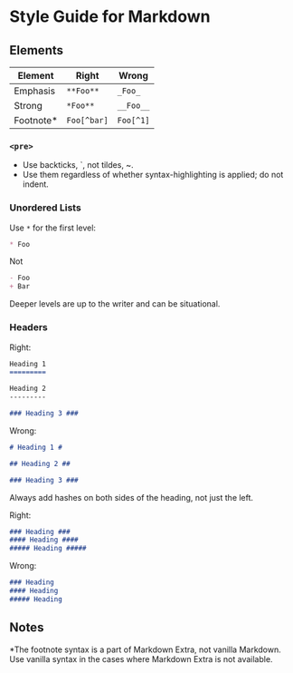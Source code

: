 Style Guide for Markdown
========================

Elements
--------

Element   | Right       | Wrong
----------|-------------|----------
Emphasis  | `**Foo**`   | `_Foo_`
Strong    | `*Foo**`    | `__Foo__`
Footnote* | `Foo[^bar]` | `Foo[^1]`

### `<pre>` ###

* Use backticks, `, not tildes, ~.
* Use them regardless of whether syntax-highlighting is applied; do not indent.

### Unordered Lists  ###

Use `*` for the first level:

```md
* Foo
```

Not

```md
- Foo
+ Bar
```

Deeper levels are up to the writer and can be situational.

### Headers ###

Right:

```md
Heading 1
=========

Heading 2
---------

### Heading 3 ###
```

Wrong:

```md
# Heading 1 #

## Heading 2 ##

### Heading 3 ###
```

Always add hashes on both sides of the heading, not just the left.

Right:

```md
### Heading ###
#### Heading ####
##### Heading #####
```

Wrong:

```md
### Heading
#### Heading
##### Heading
```

Notes
-----
*The footnote syntax is a part of Markdown Extra, not vanilla Markdown. Use vanilla syntax in the cases where Markdown Extra is not available.
